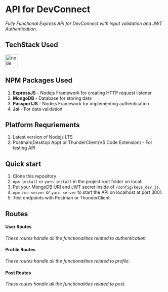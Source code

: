 # API for DevConnect
_Fully Functional Express API for DevConnect with input validation and JWT Authentication._

## TechStack Used
<a href="https://nodejs.org" target="_blank"> <img src="https://www.vectorlogo.zone/logos/nodejs/nodejs-icon.svg" alt="node" width="40" height="40"/></a>

## NPM Packages Used
1. **ExpressJS** - Nodejs Framework for creating HTTP request listener
2. **MongoDB** - Database for storing data
3. **PassportJS** - Nodejs Framework for implementing authentication 
4. **Joi** - For data validation

## Platform Requriements

1. Latest version of Nodejs LTS
2. Postman(Desktop App) or ThunderClient(VS Code Extension) - For testing API

## Quick start

1. Clone this repository
2. `npm install` or `yarn install` in the project root folder on local.
3. Put your MongoDB URI and JWT secret inside of `/config/keys_dev.js`.
4. `npm run server` or `yarn server` to start the API on localhost at port 3001.
5. Test endpoints with Postman or ThunderClient.

## Routes

#### User Routes
  _These routes handle all the functionalities related to authentication._

#### Profile Routes
  _These routes handle all the functionalities related to profile._

#### Post Routes
  _Thess routes handle all the functionailties related to post._

